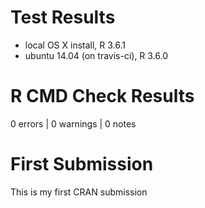 # Test Results
* local OS X install, R 3.6.1
* ubuntu 14.04 (on travis-ci), R 3.6.0

# R CMD Check Results
0 errors | 0 warnings | 0 notes

# First Submission
This is my first CRAN submission
